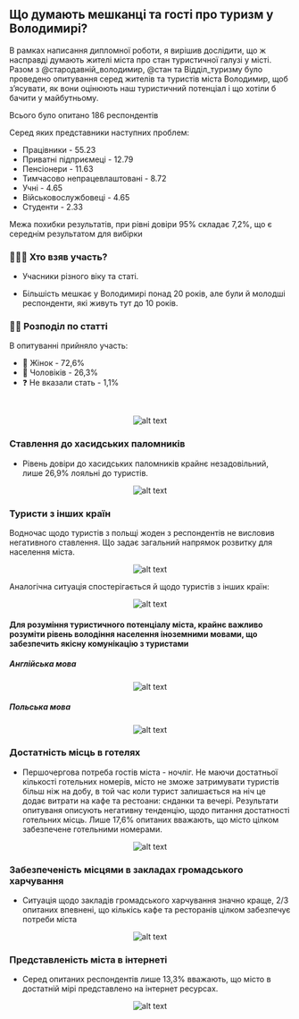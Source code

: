## Що думають мешканці та гості про туризм у Володимирі?
 <p>В рамках написання дипломної роботи, я вирішив дослідити, що ж насправді думають жителі міста про стан туристичної галузі у місті.
  Разом з @стародавній_володимир, @стан та Відділ_туризму було проведено опитування серед жителів та туристів міста Володимир, щоб з’ясувати, як вони оцінюють наш туристичний потенціал і що хотіли б бачити у майбутньому.</p>
  <p>Всього було опитано 186 респондентів</p>
  <p>Серед яких представники наступних проблем:</p>
  <ul>
    <li>Працівники               - 55.23</li>
    <li>Приватні підприємеці   - 12.79</li>
    <li>Пенсіонери               - 11.63</li>
    <li>Тимчасово непрацевлаштовані     -  8.72</li>
    <li>Учні                   -  4.65</li>
    <li>Військовослужбовеці     -  4.65</li>
    <li>Студенти                 -  2.33</li>
  </ul>

  <p>Межа похибки результатів, при рівні довіри 95% складає 7,2%, що є середнім результатом для вибірки</p>

### 🧑‍🤝‍🧑 Хто взяв участь?

- Учасники різного віку та статі.

- Більшість мешкає у Володимирі понад 20 років, але були й молодші респонденти, які живуть тут до 10 років.

### 👩👨 Розподіл по статті
В опитуванні прийняло участь:
- 👩 Жінок - 72,6%
- 👨 Чоловіків - 26,3%
- ❓ Не вказали стать - 1,1%
<br>
<div align="center">

![alt text](image.png)

</div>

### Ставлення до хасидських паломників
- Рівень довіри до хасидських паломників крайнє незадовільний, лише 26,9% лояльні до туристів.
<div align="center">

![alt text](image-1.png)

</div>

### Туристи з інших країн
Водночас щодо туристів з польщі жоден з респондентів не висловив негативного ставлення. Що задає загальний напрямок розвитку для населення міста.
<div align="center">

![alt text](image-2.png)

</div>

Аналогічна ситуація спостерігається й щодо туристів з інших країн:
<div align="center">

![alt text](image-3.png) 

</div>

#### Для розуміння туристичного потенціалу міста, крайнє важливо розуміти рівень володіння населення іноземними мовами, що забезпечить якісну комунікацію з туристами

##### Англійська мова
<div align="center">

![alt text](image-4.png)

</div>

##### Польська мова
<div align="center">

![alt text](image-5.png)

</div>

###  Достатність місць в готелях

- Першочергова потреба гостів міста - ночліг. Не маючи достатньої кількості готельних номерів, місто не зможе затримувати туристів більш ніж на добу, в той час коли турист залишається на ніч це додає витрати на кафе та рестоани: снданки та вечері. Результати опитуваня описують негативну тенденцію, щодо питання достатності готельних місць. Лише 17,6% опитаних вважають, що місто цілком забезпечене готельними номерами.
<div align="center">

![alt text](image-6.png)

</div>

###  Забезпеченість місцями в закладах громадського харчування
- Ситуація щодо закладів громадського харчування значно краще, 2/3 опитаних впевнені, що кількісь кафе та ресторанів цілком забезпечує потреби міста
<div align="center">

![alt text](image-7.png)

</div>

###  Представленість міста в інтернеті
- Серед опитаних респондентів лише 13,3% вважають, що місто в достатній мірі представлено на інтернет ресурсах.

<div align="center">

![alt text](image-8.png)

</div>